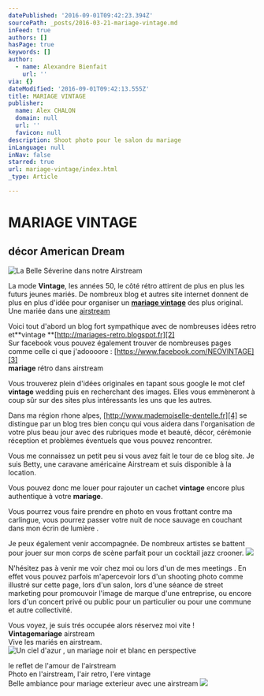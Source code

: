 ```yaml
---
datePublished: '2016-09-01T09:42:23.394Z'
sourcePath: _posts/2016-03-21-mariage-vintage.md
inFeed: true
authors: []
hasPage: true
keywords: []
author:
  - name: Alexandre Bienfait
    url: ''
via: {}
dateModified: '2016-09-01T09:42:13.555Z'
title: MARIAGE VINTAGE
publisher:
  name: Alex CHALON
  domain: null
  url: ''
  favicon: null
description: Shoot photo pour le salon du mariage
inLanguage: null
inNav: false
starred: true
url: mariage-vintage/index.html
_type: Article

---
```

# MARIAGE VINTAGE

## décor American Dream
![La Belle Séverine dans notre Airstream](https://the-grid-user-content.s3-us-west-2.amazonaws.com/27551ae3-1cf7-4b6f-88e9-58cc03442e5d.jpg)

La mode **Vintage**, les années 50, le côté rétro attirent de plus en plus les futurs jeunes mariés. De nombreux blog et autres site internet donnent de plus en plus d'idée pour organiser un **[mariage vintage][0]** des plus original. Une mariée dans une [airstream][1]

Voici tout d'abord un blog fort sympathique avec de nombreuses idées retro et**vintage **[http://mariages-retro.blogspot.fr][2]  
Sur facebook vous pouvez également trouver de nombreuses pages comme celle ci que j'adoooore : [https://www.facebook.com/NEOVINTAGE][3]  
**mariage** rétro dans airstream

Vous trouverez plein d'idées originales en tapant sous google le mot clef **vintage** wedding puis en recherchant des images. Elles vous emmèneront à coup sûr sur des sites plus intéressants les uns que les autres.

Dans ma région rhone alpes, [http://www.mademoiselle-dentelle.fr][4] se distingue par un blog tres bien conçu qui vous aidera dans l'organisation de votre plus beau jour avec des rubriques mode et beauté, décor, cérémonie réception et problèmes éventuels que vous pouvez rencontrer.

Vous me connaissez un petit peu si vous avez fait le tour de ce blog site. Je suis Betty, une caravane américaine Airstream et suis disponible à la location.

Vous pouvez donc me louer pour rajouter un cachet **vintage** encore plus authentique à votre **mariage**.

Vous pourrez vous faire prendre en photo en vous frottant contre ma carlingue, vous pourrez passer votre nuit de noce sauvage en couchant dans mon écrin de lumière .

Je peux également venir accompagnée. De nombreux artistes se battent pour jouer sur mon corps de scène parfait pour un cocktail jazz crooner.
![](https://s3-us-west-2.amazonaws.com/the-grid-img/p/4e033bf1a0a4bbeab671daf57922eff0e5819ccf.jpg)

N'hésitez pas à venir me voir chez moi ou lors d'un de mes meetings . En effet vous pouvez parfois m'apercevoir lors d'un shooting photo comme illustré sur cette page, lors d'un salon, lors d'une séance de street marketing pour promouvoir l'image de marque d'une entreprise, ou encore lors d'un concert privé ou public pour un particulier ou pour une commune et autre collectivité.

Vous voyez, je suis trés occupée alors réservez moi vite !  
**Vintagemariage** airstream  
Vive les mariés en airstream.
![Un ciel d'azur  , un mariage noir et blanc en perspective](https://s3-us-west-2.amazonaws.com/the-grid-img/p/872ce122f57268137e6f1c54b042b1eff0f0741f.jpg)

le reflet de l'amour de l'airstream  
Photo en l'airstream, l'air retro, l'ere vintage  
Belle ambiance pour mariage exterieur avec une airstream
![](https://the-grid-user-content.s3-us-west-2.amazonaws.com/d548f9e8-4244-405d-8559-45cddb3fe317.jpg)

[0]: http://www/loveandlive.fr "Animation mariage drome"
[1]: http://www.betty-lascene.fr/ "Airstream france"
[2]: http://mariages-retro.blogspot.fr/
[3]: https://www.facebook.com/NEOVINTAGE
[4]: http://www.mademoiselle-dentelle.fr/